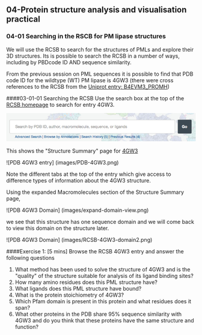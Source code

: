 ## 04-Protein structure analysis and visualisation practical

### 04-01 Searching in the RSCB for PM lipase structures
We will use the RCSB to search for the structures of PMLs and explore  their 3D structures. Its is possible to search the RCSB in a number of ways, including by PBDcode ID AND sequence similarity.

From the previous session on PML sequences it is possible to find that PDB code ID for the wildtype (WT) PM lipase is 4GW3 (there were cross references to the RCSB from the [Uniprot entry: B4EVM3_PROMH](http://www.uniprot.org/uniprot/B4EVM3))


####03-01-01 Searching the RCSB
Use the search box at the top of the [RCSB homepage](http://www.rcsb.org/) to search for entry 4GW3.

![PDB-search](images/PDB-search-box.png)

This shows the "Structure Summary" page for [4GW3](http://www.rcsb.org/pdb/explore/explore.do?structureId=4gw3)

![PDB 4GW3 entry] (images/PDB-4GW3.png)

Note the different tabs at the top of the entry which give access to difference types of information about the 4GW3 structure.

Using the expanded Macromolecules section of the Structure Summary page, 

![PDB 4GW3 Domain] (images/expand-domain-view.png)

we see that this structure has one sequence domain and we will come back to view this domain on the structure later.

![PDB 4GW3 Domain] (images/RCSB-4GW3-domain2.png)


####Exercise 1: [5 mins] Browse the RCSB 4GW3 entry and answer the following questions

1. What method has been used to solve the structure of 4GW3 and is the "quality" of the structure suitable for analysis of its ligand binding sites?
2. How many amino residues does this PML structure have?
3. What ligands does this PML structure have bound?
4. What is the protein stoichiometry of 4GW3?
5. Which Pfam domain is present in this protein and what residues does it span?
5. What other proteins in the PDB share 95% sequence similarity with 4GW3 and do you think that these proteins have the same structure and function?


